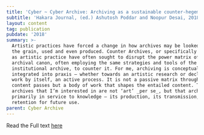 ```yaml
---
title: 'Cyber ~ Cyber Archive: Archiving as a sustainable counter-hegemonic practice'
subtitle: 'Hakara Journal, (ed.) Ashutosh Poddar and Noopur Desai, 2018'
layout: content
tag: publication
pubdate: '2018'
summary: >-
  Artistic practices have forced a change in how archives may be looked against
  the grain, used and even produced. Counter Archives, or specifically archives
  as artistic practice have often sought to disrupt the power matrix of the
  archival canon, often employing the same strategies and tools of the
  institutional archive, to counter it. For me, archiving is conceptually
  integrated into praxis – whether towards an artistic research or declared as a
  work by itself, an active process. It is not a passive matrix through which
  content passes but a body of work that shapes the entailed content. The
  archives that I’m interested in are not ‘art’ _per se_, but that archives are
  primarily in service to knowledge – its production, its transmission, and its
  retention for future use.
parent: Cyber Archive
---
```



Read the Full text [here](http://www.hakara.in/ali-akbar-mehta/)
